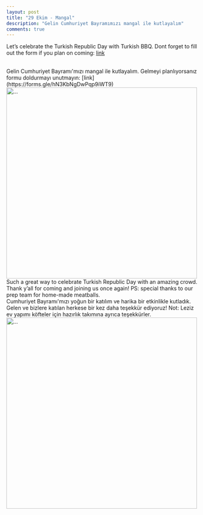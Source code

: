 ```yaml
---
layout: post
title: "29 Ekim - Mangal"
description: "Gelin Cumhuriyet Bayramımızı mangal ile kutlayalım"
comments: true
---
```


Let’s celebrate the Turkish Republic Day with Turkish BBQ. Dont forget to fill out the form if you plan on coming: [link](https://forms.gle/hN3KbNgDwPqp9iWT9) 

<br />
Gelin Cumhuriyet Bayramı'mızı mangal ile kutlayalım. Gelmeyi planlıyorsanız formu doldurmayı unutmayın: [link](https://forms.gle/hN3KbNgDwPqp9iWT9) 

<br />
<img align="middle" width="500" src="{{ site.url }}/images/flyer_mangal.png" alt="...">

<br />
Such a great way to celebrate Turkish Republic Day with an amazing crowd. Thank y’all for coming and joining us once again! PS: special thanks to our prep team for home-made meatballs.

<br />
Cumhuriyet Bayramı'mızı yoğun bir katılım ve harika bir etkinlikle kutladık. Gelen ve bizlere katılan herkese bir kez daha teşekkür ediyoruz! Not: Leziz ev yapımı köfteler için hazırlık takımına ayrıca teşekkürler.

<br />
<img align="middle" width="500" src="{{ site.url }}/images/mangal.jpg" alt="...">
